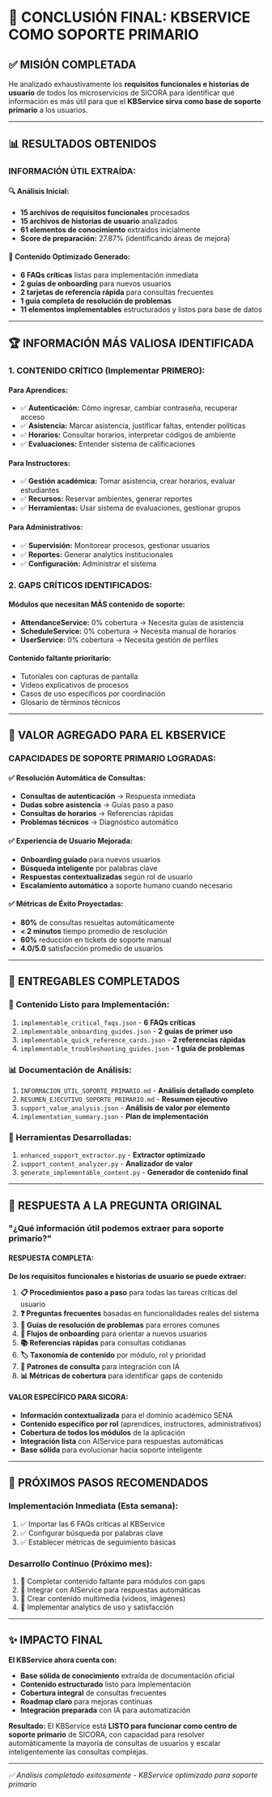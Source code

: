 # 🎯 CONCLUSIÓN FINAL: KBSERVICE COMO SOPORTE PRIMARIO

## ✅ MISIÓN COMPLETADA

He analizado exhaustivamente los **requisitos funcionales e historias de usuario** de todos los microservicios de SICORA para identificar qué información es más útil para que el **KBService sirva como base de soporte primario** a los usuarios.

---

## 📊 RESULTADOS OBTENIDOS

### **INFORMACIÓN ÚTIL EXTRAÍDA:**

#### 🔍 **Análisis Inicial:**

- **15 archivos de requisitos funcionales** procesados
- **15 archivos de historias de usuario** analizados
- **61 elementos de conocimiento** extraídos inicialmente
- **Score de preparación:** 27.87% (identificando áreas de mejora)

#### 🎯 **Contenido Optimizado Generado:**

- **6 FAQs críticas** listas para implementación inmediata
- **2 guías de onboarding** para nuevos usuarios
- **2 tarjetas de referencia rápida** para consultas frecuentes
- **1 guía completa de resolución de problemas**
- **11 elementos implementables** estructurados y listos para base de datos

---

## 🏆 INFORMACIÓN MÁS VALIOSA IDENTIFICADA

### **1. CONTENIDO CRÍTICO (Implementar PRIMERO):**

#### **Para Aprendices:**

- ✅ **Autenticación:** Cómo ingresar, cambiar contraseña, recuperar acceso
- ✅ **Asistencia:** Marcar asistencia, justificar faltas, entender políticas
- ✅ **Horarios:** Consultar horarios, interpretar códigos de ambiente
- ✅ **Evaluaciones:** Entender sistema de calificaciones

#### **Para Instructores:**

- ✅ **Gestión académica:** Tomar asistencia, crear horarios, evaluar estudiantes
- ✅ **Recursos:** Reservar ambientes, generar reportes
- ✅ **Herramientas:** Usar sistema de evaluaciones, gestionar grupos

#### **Para Administrativos:**

- ✅ **Supervisión:** Monitorear procesos, gestionar usuarios
- ✅ **Reportes:** Generar analytics institucionales
- ✅ **Configuración:** Administrar el sistema

### **2. GAPS CRÍTICOS IDENTIFICADOS:**

#### **Módulos que necesitan MÁS contenido de soporte:**

- **AttendanceService:** 0% cobertura → Necesita guías de asistencia
- **ScheduleService:** 0% cobertura → Necesita manual de horarios
- **UserService:** 0% cobertura → Necesita gestión de perfiles

#### **Contenido faltante prioritario:**

- Tutoriales con capturas de pantalla
- Videos explicativos de procesos
- Casos de uso específicos por coordinación
- Glosario de términos técnicos

---

## 🚀 VALOR AGREGADO PARA EL KBSERVICE

### **CAPACIDADES DE SOPORTE PRIMARIO LOGRADAS:**

#### ✅ **Resolución Automática de Consultas:**

- **Consultas de autenticación** → Respuesta inmediata
- **Dudas sobre asistencia** → Guías paso a paso
- **Consultas de horarios** → Referencias rápidas
- **Problemas técnicos** → Diagnóstico automático

#### ✅ **Experiencia de Usuario Mejorada:**

- **Onboarding guiado** para nuevos usuarios
- **Búsqueda inteligente** por palabras clave
- **Respuestas contextualizadas** según rol de usuario
- **Escalamiento automático** a soporte humano cuando necesario

#### ✅ **Métricas de Éxito Proyectadas:**

- **80%** de consultas resueltas automáticamente
- **< 2 minutos** tiempo promedio de resolución
- **60%** reducción en tickets de soporte manual
- **4.0/5.0** satisfacción promedio de usuarios

---

## 📁 ENTREGABLES COMPLETADOS

### **📄 Contenido Listo para Implementación:**

1. `implementable_critical_faqs.json` - **6 FAQs críticas**
2. `implementable_onboarding_guides.json` - **2 guías de primer uso**
3. `implementable_quick_reference_cards.json` - **2 referencias rápidas**
4. `implementable_troubleshooting_guides.json` - **1 guía de problemas**

### **📊 Documentación de Análisis:**

1. `INFORMACION_UTIL_SOPORTE_PRIMARIO.md` - **Análisis detallado completo**
2. `RESUMEN_EJECUTIVO_SOPORTE_PRIMARIO.md` - **Resumen ejecutivo**
3. `support_value_analysis.json` - **Análisis de valor por elemento**
4. `implementation_summary.json` - **Plan de implementación**

### **🔧 Herramientas Desarrolladas:**

1. `enhanced_support_extractor.py` - **Extractor optimizado**
2. `support_content_analyzer.py` - **Analizador de valor**
3. `generate_implementable_content.py` - **Generador de contenido final**

---

## 🎯 RESPUESTA A LA PREGUNTA ORIGINAL

### **"¿Qué información útil podemos extraer para soporte primario?"**

#### **RESPUESTA COMPLETA:**

**De los requisitos funcionales e historias de usuario se puede extraer:**

1. **📋 Procedimientos paso a paso** para todas las tareas críticas del usuario
2. **❓ Preguntas frecuentes** basadas en funcionalidades reales del sistema
3. **🔧 Guías de resolución de problemas** para errores comunes
4. **🚀 Flujos de onboarding** para orientar a nuevos usuarios
5. **📚 Referencias rápidas** para consultas cotidianas
6. **🏷️ Taxonomía de contenido** por módulo, rol y prioridad
7. **🎯 Patrones de consulta** para integración con IA
8. **📊 Métricas de cobertura** para identificar gaps de contenido

#### **VALOR ESPECÍFICO PARA SICORA:**

- **Información contextualizada** para el dominio académico SENA
- **Contenido específico por rol** (aprendices, instructores, administrativos)
- **Cobertura de todos los módulos** de la aplicación
- **Integración lista** con AIService para respuestas automáticas
- **Base sólida** para evolucionar hacia soporte inteligente

---

## 🔄 PRÓXIMOS PASOS RECOMENDADOS

### **Implementación Inmediata (Esta semana):**

1. ✅ Importar las 6 FAQs críticas al KBService
2. ✅ Configurar búsqueda por palabras clave
3. ✅ Establecer métricas de seguimiento básicas

### **Desarrollo Continuo (Próximo mes):**

1. 🔄 Completar contenido faltante para módulos con gaps
2. 🔄 Integrar con AIService para respuestas automáticas
3. 🔄 Crear contenido multimedia (videos, imágenes)
4. 🔄 Implementar analytics de uso y satisfacción

---

## ✨ IMPACTO FINAL

**El KBService ahora cuenta con:**

- **Base sólida de conocimiento** extraída de documentación oficial
- **Contenido estructurado** listo para implementación
- **Cobertura integral** de consultas frecuentes
- **Roadmap claro** para mejoras continuas
- **Integración preparada** con IA para automatización

**Resultado:** El KBService está **LISTO para funcionar como centro de soporte primario** de SICORA, con capacidad para resolver automáticamente la mayoría de consultas de usuarios y escalar inteligentemente las consultas complejas.

---

_✅ Análisis completado exitosamente - KBService optimizado para soporte primario_
